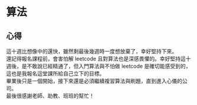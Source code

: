 # 算法

## 心得

這十週比想像中的還快，雖然剩最後幾週時一度想放棄了，幸好堅持下來。  
還記得報名課程前，會害怕解 leetcode 且對算法也是深感畏懼的。幸好堅持這十週後，是不敢說已經精通了，但入門算法與不怕做 leetcode 是確切能感受到的，這也是我報名這堂課所給自己立下的目標。  
畢業後只是一個開始，接下來還是必須繼續複習算法與刷題，直到進入心儀的公司。  
最後很感謝老師、助教、班班的幫忙！
